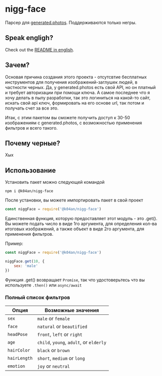 # nigg-face
Парсер для [generated.photos](https://generated.photos). Поддерживаются только негры.

## Speak engligh?
Check out the [README in english](https://github.com/k04an/nigg-face/blob/main/README.md).

## Зачем?
Основая причина создания этого проекта - отсутсвтие бесплатных инструментов для получения изображений-заглушек людей, в частности черных.
Да, у generated.photos есть свой API, но он платный и требует авторизации при помощи ключа. А самое последнее что я хочу делать в пылу разработки, так это
логиниться на какой-то сайт, искать свой api ключ, формировать на его основе url, так потом и получать счет за все это.

Итак, с этим пакетом вы сможете получить доступ к 30-50 изображениям с generated.photos, с возможностью применения фильтров и всего такого.

## Почему черные?
Хых

## Использование
Установить пакет можно следующей командой

```
npm i @k04an/nigg-face
```

После установки, вы можете импортировать пакет в свой проект

```js
const niggFace = require('@k04an/nigg-face')
```

Единственная функция, которую предоставляет этот модуль - это .get(). Вы можете подать число в виде 1го аргумента, для определения кол-ва итоговых изображений,
а также объект в виде 2го аргумента, для применения фильтров.

Пример:

```js
const niggFace = require('@k04an/nigg-face')

niggFace.get(10, {
    sex: 'male'
})
```

Функция .get() возвращает `Promise`, так что удостоверьтесь что вы используете `.then()` или `async/await`

### Полный список фильтров
| Опция       | Возможные значения                      |
|--------------|-----------------------------------------|
| `sex`        | `male` or `female`                      |
| `face`       | `natural` or `beautified`               |
| `headPose`   | `front`, `left` or `right`              |
| `age`        | `child`, `young`, `adult`, or `elderly` |
| `hairColor`  | `black` or `brown`                      |
| `hairLength` | `short`, `medium` or `long`             |
| `emotion`    | `joy` or `neutral`                      |
